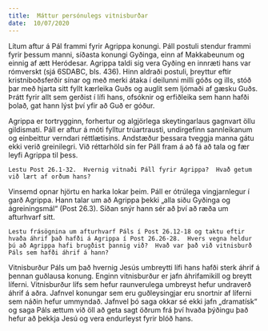 ```yaml
---
title:  Máttur persónulegs vitnisburðar
date:  10/07/2020
---
```


Lítum aftur á Pál frammi fyrir Agrippa konungi.  Páll postuli stendur frammi fyrir þessum manni, síðasta konungi Gyðinga, einn af Makkabeunum og einnig af ætt Heródesar.  Agrippa taldi sig vera Gyðing en innræti hans var rómverskt (sjá 6SDABC, bls. 436).  Hinn aldraði postuli, þreyttur eftir kristniboðsferðir sínar og með merki átaka í deilunni milli góðs og ills, stóð þar með hjarta sitt fyllt kærleika Guðs og auglit sem ljómaði af gæsku Guðs.  Þrátt fyrir allt sem gerðist í lífi hans, ofsóknir og erfiðleika sem hann hafði þolað, gat hann lýst því yfir að Guð er góður.

Agrippa er tortrygginn, forhertur og algjörlega skeytingarlaus gagnvart öllu gildismati.  Páll er aftur á móti fylltur trúartrausti, undirgefinn sannleikanum og einbeittur verndari réttlætisins.  Andstæður þessara tveggja manna gátu ekki verið greinilegri.  Við réttarhöld sín fer Páll fram á að fá að tala og fær leyfi Agrippa til þess.

`Lestu Post 26.1-32.  Hvernig vitnaði Páll fyrir Agrippa?  Hvað getum við lært af orðum hans?`

Vinsemd opnar hjörtu en harka lokar þeim.  Páll er ótrúlega vingjarnlegur í garð Agrippa.  Hann talar um að Agrippa þekki „alla siðu Gyðinga og ágreiningsmál“ (Post 26.3).  Síðan snýr hann sér að því að ræða um afturhvarf sitt.

`Lestu frásögnina um afturhvarf Páls í Post 26.12-18 og taktu eftir hvaða áhrif það hafði á Agrippa í Post 26.26-28.  Hvers vegna heldur þú að Agrippa hafi brugðist þannig við?  Hvað var það við vitnisburð Páls sem hafði áhrif á hann?`

Vitnisburður Páls um það hvernig Jesús umbreytti lífi hans hafði sterk áhrif á þennan guðlausa konung.  Enginn vitnisburður er jafn áhrifamikill og breytt líferni.  Vitnisburður lífs sem hefur raunverulega umbreyst hefur undraverð áhrif á aðra.  Jafnvel konungar sem eru guðleysingjar eru snortnir af líferni sem náðin hefur ummyndað.  Jafnvel þó saga okkar sé ekki jafn „dramatísk“ og saga Páls ættum við öll að geta sagt öðrum frá því hvaða þýðingu það hefur að þekkja Jesú og vera endurleyst fyrir blóð hans.